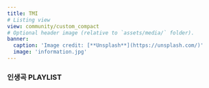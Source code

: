 ```yaml
---
title: TMI
# Listing view
view: community/custom_compact
# Optional header image (relative to `assets/media/` folder).
banner:
  caption: 'Image credit: [**Unsplash**](https://unsplash.com/)'
  image: 'information.jpg'
---
```


<h3>인생곡 PLAYLIST</h3>